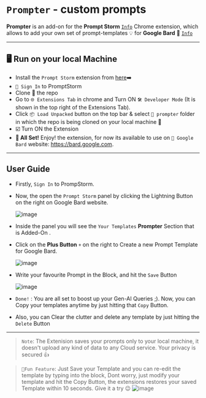 # `Prompter`  - custom prompts 
**Prompter** is an add-on for the **Prompt Storm** [`Info`](https://chrome.google.com/webstore/detail/promptstorm-chatgpt-bard/gkcdaooannhlioejchebhpkllbcackig) Chrome extension, which allows to add your own set of prompt-templates 💡 for **Google Bard** 🤖 [`Info`](https://bard.google.com)

---

## 🖥️ Run on your local Machine
- Install the `Prompt Storm` extension from [here](https://chrome.google.com/webstore/detail/promptstorm-chatgpt-bard/gkcdaooannhlioejchebhpkllbcackig )➡️
- `🔑 Sign In`  to PromptStorm
- Clone 🧬 the repo
- Go to `🌐 Extensions Tab` in chrome and Turn ON `🛠️ Developer Mode` (It is shown in the top right of the Extensions Tab).
- Click `📦 Load Unpacked` button on the top bar & select `📁 prompter` folder in which the repo is being cloned on your local machine 💾
- ☑️ Turn ON the Extension
- **🎉 All Set!** Enjoy! the extension, for now its available to use on `🤖 Google Bard` website: https://bard.google.com.

---
## **User Guide**
- Firstly, `Sign In` to PrompStorm.
- Now, the open the `Prompt Storm` panel by clicking the Lightning Button on the right on Google Bard website.
  
  ![image](https://github.com/abz4375/prompter/assets/90337098/fbd36cb5-19f7-45f8-8ee3-0e056e2730ff)

- Inside the panel you will see the `Your Templates` **Prompter** Section that is Added-On .
- Click on the **Plus Button** `+` on the right to Create a new Prompt Template for Google Bard.
  
  ![image](https://github.com/abz4375/prompter/assets/90337098/ca7ae488-e0b3-4fdd-a4ed-f26b76d7e748)

- Write your favourite Prompt in the Block, and hit the `Save` Button

  ![image](https://github.com/abz4375/prompter/assets/90337098/e232b793-00e7-4dea-b5d9-18c75251dddb)

- `Done!` : You are all set to boost up your Gen-AI Queries ;).
  Now, you can Copy your templates anytime by just hitting that `Copy` Button.

- Also, you can Clear the clutter and delete any template by just hitting the `Delete` Button

---
> `Note`: The Extenision saves your prompts only to your local machine, it doesn't upload any kind of data to any Cloud service. Your privacy is secured 👍
  
> `🥚Fun Feature`: Just Save your Template and you can re-edit the template by typing into the block, Dont worry, just modify your template and hit the Copy Button, the extensions restores your saved Template within 10 seconds. Give it a try 😉
> ![image](https://github.com/abz4375/prompter/assets/90337098/7b74f76e-2dc8-47c3-9a0b-bb4b6341a393)

